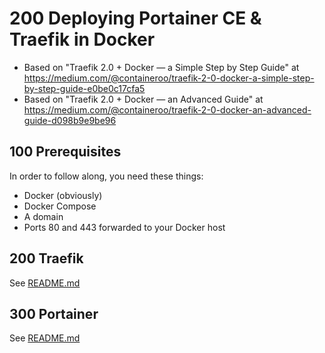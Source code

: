 # 200 Deploying Portainer CE & Traefik in Docker

- Based on "Traefik 2.0 + Docker — a Simple Step by Step Guide" at https://medium.com/@containeroo/traefik-2-0-docker-a-simple-step-by-step-guide-e0be0c17cfa5
- Based on "Traefik 2.0 + Docker — an Advanced Guide" at https://medium.com/@containeroo/traefik-2-0-docker-an-advanced-guide-d098b9e9be96

## 100 Prerequisites
In order to follow along, you need these things:
- Docker (obviously)
- Docker Compose
- A domain
- Ports 80 and 443 forwarded to your Docker host

## 200 Traefik

See [README.md](./100/README.md)

## 300 Portainer

See [README.md](./300/README.md)
